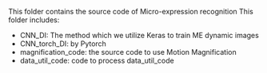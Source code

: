 
This folder contains the source code of Micro-expression recognition
This folder includes:
- CNN_DI: The method which we utilize Keras to train ME dynamic images
- CNN_torch_DI: by Pytorch
- magnification_code: the source code to use Motion Magnification
- data_util_code: code to process data_util_code